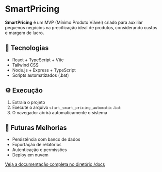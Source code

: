 # SmartPricing

**SmartPricing** é um MVP (Mínimo Produto Viável) criado para auxiliar pequenos negócios na precificação ideal de produtos, considerando custos e margem de lucro.

## 🚀 Tecnologias
- React + TypeScript + Vite
- Tailwind CSS
- Node.js + Express + TypeScript
- Scripts automatizados (.bat)

## ⚙️ Execução
1. Extraia o projeto
2. Execute o arquivo `start_smart_pricing_automatic.bat`
3. O navegador abrirá automaticamente o sistema

## 🔮 Futuras Melhorias
- Persistência com banco de dados
- Exportação de relatórios
- Autenticação e permissões
- Deploy em nuvem

[Veja a documentação completa no diretório /docs](./docs/)